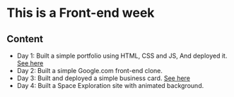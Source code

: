 # This is a Front-end week

## Content
- Day 1: Built a simple portfolio using HTML, CSS and JS, And deployed it. <a href="https://ebra-portfolio.netlify.app/">See here</a>
- Day 2: Built a simple Google.com front-end clone.  
- Day 3: Built and deployed a simple business card. <a href="https://ebra-business-card.netlify.app/">See here</a>
- Day 4: Built a Space Exploration site with animated background.
